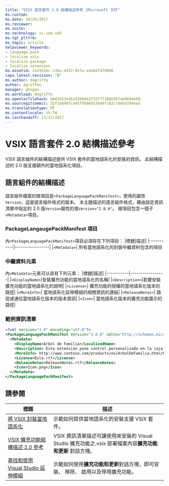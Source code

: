 ```yaml
---
title: "VSIX 語言套件 2.0 結構描述參考 |Microsoft 文件"
ms.custom: 
ms.date: 10/26/2017
ms.reviewer: 
ms.suite: 
ms.technology: vs-ide-sdk
ms.tgt_pltfrm: 
ms.topic: article
helpviewer_keywords:
- language pack
- localize vsix
- localize package
- localize extension
ms.assetid: 2a2932bc-cdbe-4d32-91fa-a3e0474f9098
caps.latest.revision: "8"
ms.author: dagriffe
author: dgriffen
manager: ghogen
ms.workload: dagriffe
ms.openlocfilehash: b601653e4b2d309d41f32ff71666567ab860e698
ms.sourcegitcommit: 32f1a690fc445f9586d53698fc82c7debd784eeb
ms.translationtype: MT
ms.contentlocale: zh-TW
ms.lasthandoff: 12/22/2017
---
```

# <a name="vsix-language-pack-schema-20-reference"></a>VSIX 語言套件 2.0 結構描述參考

VSIX 語言組件的結構描述提供 VSIX 套件的當地語系化的安裝的資訊。 此結構描述的 2.0 版支援額外的當地語系化項目。

## <a name="language-pack-schema"></a>語言組件的結構描述

語言組件檔案的根項目是`<PackageLanguagePackManifest>`，使用的屬性`Version`，這是語言組件格式的版本。 本主題描述的語言組件格式，藉由設定資訊清單中指定的 2.0 版`Version`屬性的值`Version="2.0.0"`。 根項目包含一個子`<Metadata>`項目。

### <a name="packagelangaugepackmanifest-element"></a>PackageLangaugePackManifest 項目

內`<PackageLanguagePackManifest>`項目必須存在下列項目：
|標題|描述|
|-----------|-----------------|
|`<Metadata>`| 所有當地語系化的封裝中繼資料包含的項目

### <a name="metadata-element"></a>中繼資料元素

內`<Metadata>`元素可以具有下列元素：
|標題|描述|
|-----------|-----------------|
|`<DisplayName>`|安裝擴充功能的當地語系化的名稱|
|`<Description>`|若要安裝擴充功能的當地語系化的說明|
|`<License>`| 擴充功能的授權的當地語系化版本的路徑|
|`<MoreInfo>`| 當地語系化延伸模組的相關資訊的連結|
|`<ReleaseNotes>`| 路徑或通往當地語系化版本的版本資訊|
|`<Icon>`| 當地語系化版本的擴充功能圖示的路徑|

### <a name="sample-manifest"></a>範例資訊清單

```xml
<?xml version="1.0" encoding="utf-8"?>
<PackageLanguagePackManifest Version="2.0.0" xmlns="http://schemas.microsoft.com/developer/vsx-schema/2011">
  <Metadata>
    <DisplayName>Arbol de Familia</LocalizedName>
    <Description> Esta extensión pone control personalizado en la caja de herramientas por manejar información de familia.</Description>
    <MoreInfo> http://www.contoso.com/products/es/ArbolDeFamilia.htm</MoreInfo>
    <License>Eula.rtf</License>
    <ReleaseNotes>ReleaseNotes.rtf</ReleaseNotes>
    <Icon>Icon.png</Icon>
  </Metadata>
</PackageLanguagePackManifest>
```

## <a name="see-also"></a>請參閱

|標題|描述|
|-----------|-----------------|
|[將 VSIX 封裝當地語系化](../extensibility/localizing-vsix-packages.md)|示範如何提供當地語系化的安裝支援 VSIX 套件。|
|[VSIX 擴充功能結構描述 2.0 參考](../extensibility/vsix-extension-schema-2-0-reference.md)|VSIX 資訊清單描述可讓使用來安裝的 Visual Studio 擴充功能之.vsix 部署檔案內容**擴充功能和更新** 對話方塊。|
|[尋找和使用 Visual Studio 延伸模組](../ide/finding-and-using-visual-studio-extensions.md)|示範如何使用**擴充功能和更新**對話方塊，即可安裝、 移除、 啟用以及停用擴充功能。|